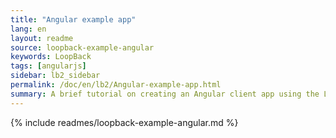 ```yaml
---
title: "Angular example app"
lang: en
layout: readme
source: loopback-example-angular
keywords: LoopBack
tags: [angularjs]
sidebar: lb2_sidebar
permalink: /doc/en/lb2/Angular-example-app.html
summary: A brief tutorial on creating an Angular client app using the Loopback AngularJS SDK.
---
```


{% include readmes/loopback-example-angular.md %}
